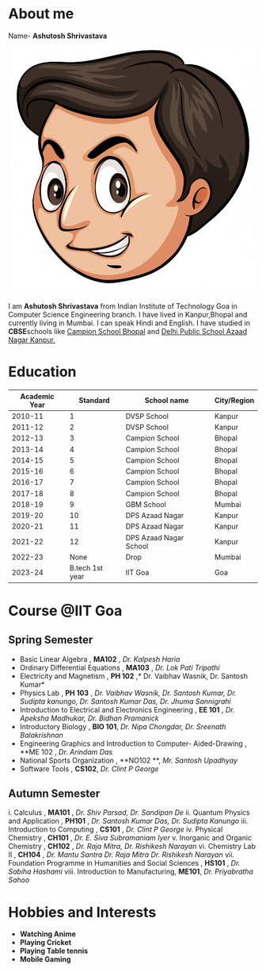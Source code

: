 # About me
Name- **Ashutosh Shrivastava**
![it-takes-two-tango-idiom_1308-17930.jpg](https://raw.githubusercontent.com/Ashutosh5Shrivastava/Ashutosh5Shrivastava.github.io/main/it-takes-two-tango-idiom_1308-17930.jpg)

I am **Ashutosh Shrivastava** from Indian Institute of Technology Goa in Computer Science Engineering branch. I have lived in Kanpur,Bhopal and currently living in Mumbai. I can speak Hindi and English. I have studied in **CBSE**schools like [Campion School Bhopal](https://www.campionbhopal.com/) and [Delhi Public School Azaad Nagar Kanpur.](https://dpsazaadnagar.com/)
# Education
|Academic Year | Standard |School name| City/Region | 
|-|-|-|-|
|2010-11|1|DVSP School| Kanpur|
|2011-12|2|DVSP School| Kanpur|
|2012-13|3|Campion School| Bhopal|
|2013-14|4|Campion School| Bhopal|
|2014-15|5|Campion School| Bhopal|
|2015-16|6|Campion School| Bhopal|
|2016-17|7|Campion School| Bhopal|
|2017-18|8|Campion School| Bhopal|
|2018-19|9|GBM School| Mumbai|
|2019-20|10|DPS Azaad Nagar| Kanpur|
|2020-21|11|DPS Azaad Nagar| Kanpur|
|2021-22|12|DPS Azaad Nagar School| Kanpur|
|2022-23|None|Drop| Mumbai|
|2023-24|B.tech 1st year|IIT Goa| Goa|
# Course @IIT Goa

 ## Spring Semester
 - Basic Linear Algebra , **MA102** , *Dr. Kalpesh Haria*
 - Ordinary Differential Equations , **MA103** , *Dr. Lok Pati Tripathi*
 - Electricity and Magnetism , **PH 102** ,* Dr. Vaibhav Wasnik, Dr. Santosh Kumar*
 - Physics Lab , **PH 103** , *Dr. Vaibhav Wasnik, Dr. Santosh Kumar, Dr. Sudipta kanungo, Dr. Santosh Kumar Das, Dr. Jhuma Sannigrahi*
 - Introduction to Electrical and Electronics Engineering , **EE 101** , *Dr. Apeksha Madhukar, Dr. Bidhan Pramanick*
 - Introductory Biology , **BIO 101**, *Dr. Nipa Chongdar, Dr. Sreenath Balakrishnan*
 - Engineering Graphics and Introduction to Computer- Aided-Drawing , **ME 102 , *Dr. Arindam Das*
 - National Sports Organization , **NO102 **, *Mr. Santosh Upadhyay*
 - Software Tools , **CS102**, *Dr. Clint P George*

## Autumn Semester
 i. Calculus , **MA101** , *Dr. Shiv Parsad, Dr. Sandipan De*
 ii. Quantum Physics and Application , **PH101** , *Dr. Santosh Kumar Das, Dr. Sudipta Kanungo*
 iii. Introduction to Computing , **CS101** , *Dr. Clint P George*
 iv. Physical Chemistry , **CH101** , *Dr. E. Siva Subramaniam Iyer*
 v. Inorganic and Organic Chemistry , **CH102** , *Dr. Raja Mitra, Dr. Rishikesh Narayan*
 vi. Chemistry Lab II , **CH104** , *Dr. Mantu Santra Dr. Raja Mitra Dr. Rishikesh Narayan*
 vii. Foundation Programme in Humanities and Social Sciences , **HS101** , *Dr. Sabiha Hashami*
 viii. Introduction to Manufacturing, **ME101**, *Dr. Priyabratha Sahoo*
# Hobbies and Interests
  -  **Watching Anime**
  -  **Playing Cricket**
  -  **Playing Table tennis**
  -  **Mobile Gaming**

